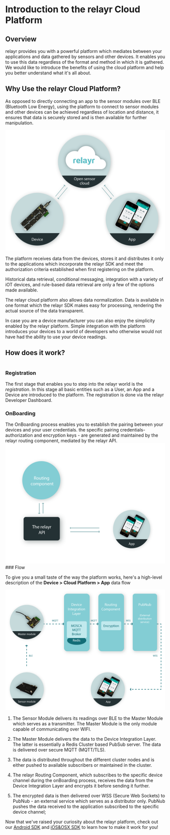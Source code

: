 # Introduction to the relayr Cloud Platform

## Overview

relayr provides you with a powerful platform which mediates between your applications and data gathered by sensors and other devices. It enables you to use this data regardless of the format and method in which it is gathered. 
We would like to introduce the benefits of using the cloud platform and help you better understand what it's all about.


## Why Use the relayr Cloud Platform?

As opposed to directly connecting an app  to the sensor modules over BLE (Bluetooth Low Energy), using the platform to connect to sensor modules and other devices can be achieved regardless of location and distance, it ensures that data is securely stored and is then available for further manipulation. 

<img src="assets/image1.png" width=700px class="center"/>

The platform receives data from the devices, stores it and distributes it only to the applications which incorporate the relayr SDK and meet the authorization criteria established when first registering on the platform.

Historical data retrieval, conditional messaging, integration with a variety of iOT devices, and rule-based data retrieval are only a few of the options made available.

The relayr cloud platform also allows data normalization. Data is available in one format which the relayr SDK makes easy for processing, rendering the actual source of the data transparent. 

In case you are a device manufacturer you can also enjoy the simplicity enabled by the relayr platform. Simple integration with the platform introduces your devices to a world of developers who otherwise would not have had the ability to use your device readings.

## How does it work?

<div class="column">
<h3>Registration</h3>
The first stage that enables you to step into the relayr world is the <em>registration</em>. In this stage all basic entities such as a User, an App and a Device are introduced to the platform. The registration is done via the relayr Developer Dashboard. 


<h3>OnBoarding </h3>
The OnBoarding process enables you to establish the pairing between your devices and your user credentials. the specific pairing credentials- authorization and encryption keys - are generated and maintained by the relayr routing component, mediated by the relayr API. 

<img src="assets/image2.png" width=700px />  

</div>
### Flow

To give you a small taste of the way the platform works, here's a high-level description of the **Device > Cloud Platform > App** data flow

<img src="assets/image3.png" width=900px class="center"/>

1. The Sensor Module delivers its readings over BLE to the Master Module which serves as a transmitter. The Master Module is the only module capable of communicating over WIFI. 
 
1. The Master Module delivers the data to the Device Integration Layer. The latter is essentially a Redis Cluster based PubSub server. The data is delivered over secure MQTT (MQTT/TLS). 
 
1. The data is distributed throughout the different cluster nodes and is either pushed to available subscribers or maintained in the cluster.

1. The relayr Routing Component, which subscribes to the specific device channel during the onBoarding process, receives the data from the Device Integration Layer and encrypts it before sending it further.
 
1. The encrypted data is then delivered over WSS (Secure Web Sockets) to PubNub - an external service which serves as a distributor only. PubNub pushes the data received to the application subscribed to the specific device channel; 


Now that we've raised your curiosity about the relayr platform, check out our [Android SDK](https://developer.relayr.io/documents/Android/Reference) and [iOS&OSX SDK](https://developer.relayr.io/documents/Apple/Reference) to learn how to make it work for you! 